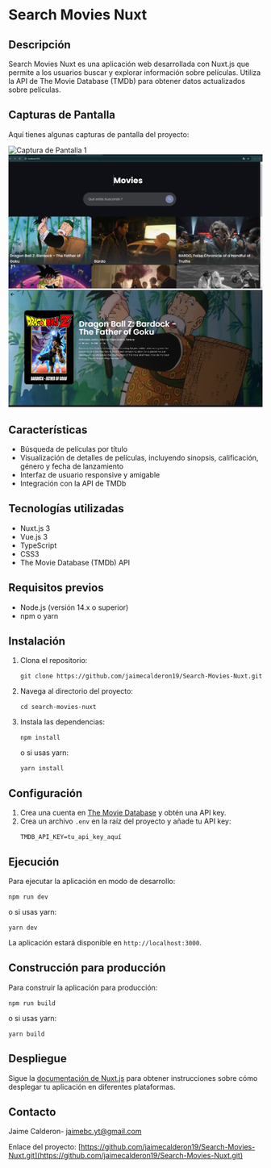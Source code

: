 # Search Movies Nuxt

## Descripción
Search Movies Nuxt es una aplicación web desarrollada con Nuxt.js que permite a los usuarios buscar y explorar información sobre películas. Utiliza la API de The Movie Database (TMDb) para obtener datos actualizados sobre películas.

## Capturas de Pantalla

Aquí tienes algunas capturas de pantalla del proyecto:

![Captura de Pantalla 1](public/readme_0.gif)
![Captura de Pantalla 2](public/readme_asset_1.png)
![Captura de Pantalla 2](public/readme_asset_2.png)

## Características
- Búsqueda de películas por título
- Visualización de detalles de películas, incluyendo sinopsis, calificación, género y fecha de lanzamiento
- Interfaz de usuario responsive y amigable
- Integración con la API de TMDb

## Tecnologías utilizadas
- Nuxt.js 3
- Vue.js 3
- TypeScript
- CSS3
- The Movie Database (TMDb) API

## Requisitos previos
- Node.js (versión 14.x o superior)
- npm o yarn

## Instalación
1. Clona el repositorio:
   ```
   git clone https://github.com/jaimecalderon19/Search-Movies-Nuxt.git
   ```
2. Navega al directorio del proyecto:
   ```
   cd search-movies-nuxt
   ```
3. Instala las dependencias:
   ```
   npm install
   ```
   o si usas yarn:
   ```
   yarn install
   ```

## Configuración
1. Crea una cuenta en [The Movie Database](https://www.themoviedb.org/) y obtén una API key.
2. Crea un archivo `.env` en la raíz del proyecto y añade tu API key:
   ```
   TMDB_API_KEY=tu_api_key_aquí
   ```

## Ejecución
Para ejecutar la aplicación en modo de desarrollo:
```
npm run dev
```
o si usas yarn:
```
yarn dev
```

La aplicación estará disponible en `http://localhost:3000`.

## Construcción para producción
Para construir la aplicación para producción:
```
npm run build
```
o si usas yarn:
```
yarn build
```

## Despliegue
Sigue la [documentación de Nuxt.js](https://nuxt.com/docs/getting-started/deployment) para obtener instrucciones sobre cómo desplegar tu aplicación en diferentes plataformas.


## Contacto
Jaime Calderon- jaimebc.yt@gmail.com

Enlace del proyecto: [https://github.com/jaimecalderon19/Search-Movies-Nuxt.git](https://github.com/jaimecalderon19/Search-Movies-Nuxt.git)